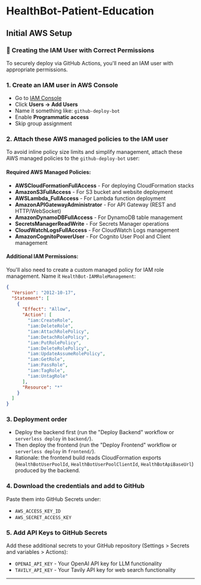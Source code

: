 # HealthBot-Patient-Education

## Initial AWS Setup

### 👤 Creating the IAM User with Correct Permissions

To securely deploy via GitHub Actions, you'll need an IAM user with appropriate permissions.

### 1. Create an IAM user in AWS Console

- Go to [IAM Console](https://console.aws.amazon.com/iam/)
- Click **Users → Add Users**
- Name it something like: `github-deploy-bot`
- Enable **Programmatic access**
- Skip group assignment

### 2. Attach these AWS managed policies to the IAM user

To avoid inline policy size limits and simplify management, attach these AWS managed policies to the `github-deploy-bot` user:

#### Required AWS Managed Policies:

- **AWSCloudFormationFullAccess** - For deploying CloudFormation stacks
- **AmazonS3FullAccess** - For S3 bucket and website deployment
- **AWSLambda_FullAccess** - For Lambda function deployment
- **AmazonAPIGatewayAdministrator** - For API Gateway (REST and HTTP/WebSocket)
- **AmazonDynamoDBFullAccess** - For DynamoDB table management
- **SecretsManagerReadWrite** - For Secrets Manager operations
- **CloudWatchLogsFullAccess** - For CloudWatch Logs management
- **AmazonCognitoPowerUser** - For Cognito User Pool and Client management

#### Additional IAM Permissions:

You'll also need to create a custom managed policy for IAM role management. Name it `HealthBot-IAMRoleManagement`:

```json
{
  "Version": "2012-10-17",
  "Statement": [
    {
      "Effect": "Allow",
      "Action": [
        "iam:CreateRole",
        "iam:DeleteRole",
        "iam:AttachRolePolicy",
        "iam:DetachRolePolicy",
        "iam:PutRolePolicy",
        "iam:DeleteRolePolicy",
        "iam:UpdateAssumeRolePolicy",
        "iam:GetRole",
        "iam:PassRole",
        "iam:TagRole",
        "iam:UntagRole"
      ],
      "Resource": "*"
    }
  ]
}
```

### 3. Deployment order

- Deploy the backend first (run the "Deploy Backend" workflow or `serverless deploy` in `backend/`).
- Then deploy the frontend (run the "Deploy Frontend" workflow or `serverless deploy` in `frontend/`).
- Rationale: the frontend build reads CloudFormation exports (`HealthBotUserPoolId`, `HealthBotUserPoolClientId`, `HealthBotApiBaseUrl`) produced by the backend.

### 4. Download the credentials and add to GitHub

Paste them into GitHub Secrets under:

- `AWS_ACCESS_KEY_ID`
- `AWS_SECRET_ACCESS_KEY`

### 5. Add API Keys to GitHub Secrets

Add these additional secrets to your GitHub repository (Settings > Secrets and variables > Actions):

- `OPENAI_API_KEY` - Your OpenAI API key for LLM functionality
- `TAVILY_API_KEY` - Your Tavily API key for web search functionality

---